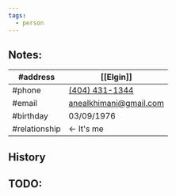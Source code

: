 ```yaml
---
tags:
  - person
---
```

## Notes:

| #address      | [[Elgin]]                                                 |
| ------------- | --------------------------------------------------------- |
| #phone        | [(404) 431-1344](tel://4044311344)                        |
| #email        | [anealkhimani@gmail.com](mailto://anealkhimani@gmail.com) |
| #birthday     | 03/09/1976                                                |
| #relationship | <- It's me                                                |

## History






## TODO:






